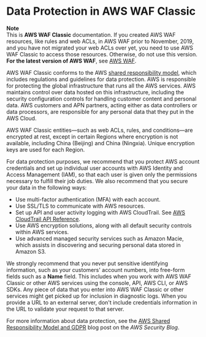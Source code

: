 # Data Protection in AWS WAF Classic<a name="classic-data-protection"></a>

**Note**  
This is **AWS WAF Classic** documentation\. If you created AWS WAF resources, like rules and web ACLs, in AWS WAF prior to November, 2019, and you have not migrated your web ACLs over yet, you need to use AWS WAF Classic to access those resources\. Otherwise, do not use this version\.  
**For the latest version of AWS WAF**, see [AWS WAF](waf-chapter.md)\. 

AWS WAF Classic conforms to the AWS [shared responsibility model](https://aws.amazon.com/compliance/shared-responsibility-model/), which includes regulations and guidelines for data protection\. AWS is responsible for protecting the global infrastructure that runs all the AWS services\. AWS maintains control over data hosted on this infrastructure, including the security configuration controls for handling customer content and personal data\. AWS customers and APN partners, acting either as data controllers or data processors, are responsible for any personal data that they put in the AWS Cloud\. 

AWS WAF Classic entities—such as web ACLs, rules, and conditions—are encrypted at rest, except in certain Regions where encryption is not available, including China \(Beijing\) and China \(Ningxia\)\. Unique encryption keys are used for each Region\. 

For data protection purposes, we recommend that you protect AWS account credentials and set up individual user accounts with AWS Identity and Access Management \(IAM\), so that each user is given only the permissions necessary to fulfill their job duties\. We also recommend that you secure your data in the following ways:
+ Use multi\-factor authentication \(MFA\) with each account\.
+ Use SSL/TLS to communicate with AWS resources\.
+ Set up API and user activity logging with AWS CloudTrail\. See [AWS CloudTrail API Reference](https://docs.aws.amazon.com/awscloudtrail/latest/APIReference/Welcome.html)\.
+ Use AWS encryption solutions, along with all default security controls within AWS services\.
+ Use advanced managed security services such as Amazon Macie, which assists in discovering and securing personal data stored in Amazon S3\.

We strongly recommend that you never put sensitive identifying information, such as your customers' account numbers, into free\-form fields such as a **Name** field\. This includes when you work with AWS WAF Classic or other AWS services using the console, API, AWS CLI, or AWS SDKs\. Any piece of data that you enter into AWS WAF Classic or other services might get picked up for inclusion in diagnostic logs\. When you provide a URL to an external server, don't include credentials information in the URL to validate your request to that server\.

For more information about data protection, see the [AWS Shared Responsibility Model and GDPR](https://aws.amazon.com/blogs/security/the-aws-shared-responsibility-model-and-gdpr/) blog post on the *AWS Security Blog*\.